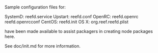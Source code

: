 Sample configuration files for:

SystemD: reefd.service
Upstart: reefd.conf
OpenRC:  reefd.openrc
         reefd.openrcconf
CentOS:  reefd.init
OS X:    org.reef.reefd.plist

have been made available to assist packagers in creating node packages here.

See doc/init.md for more information.

